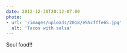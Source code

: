 ```yaml
---
date: 2012-12-30T20:12-07:00
photo:
- url: '/images/uploads/2018/e55cfffe65.jpg'
  alt: 'Tacos with salsa'
---
```

Soul food!!
